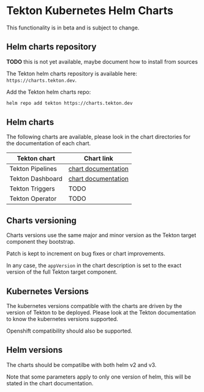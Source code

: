 # Tekton Kubernetes Helm Charts

This functionality is in beta and is subject to change.

## Helm charts repository

**TODO** this is not yet available, maybe document how to install from sources

The Tekton helm charts repository is available here: `https://charts.tekton.dev`.

Add the Tekton helm charts repo:

```bash
helm repo add tekton https://charts.tekton.dev
```

## Helm charts

The following charts are available, please look in the chart directories for the documentation of each chart.

| Tekton chart | Chart link |
|---|---|
| Tekton Pipelines | [chart documentation](./pipeline/README.md) |
| Tekton Dashboard | [chart documentation](./dashboard/README.md) |
| Tekton Triggers | TODO |
| Tekton Operator | TODO |

## Charts versioning

Charts versions use the same major and minor version as the Tekton target component they bootstrap.

Patch is kept to increment on bug fixes or chart improvements.

In any case, the `appVersion` in the chart description is set to the exact version of the full Tekton target component.

## Kubernetes Versions

The kubernetes versions compatible with the charts are driven by the version of Tekton to be deployed.
Please look at the Tekton documentation to know the kubernetes versions supported.

Openshift compatibility should also be supported.

## Helm versions

The charts should be compatilbe with both helm v2 and v3.

Note that some parameters apply to only one version of helm, this will be stated in the chart documentation.

